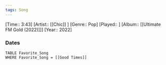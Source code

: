 ```yaml
---
tags: Song  
---
```

[Time:: 3:43]
[Artist:: [[Chic]] ]
[Genre:: Pop]
[Played:: ]
[Album:: [[Ultimate FM Gold (2022)]]]
[Year:: 2022]
### Dates
````dataview
TABLE Favorite_Song
WHERE Favorite_Song = [[Good Times]]
````